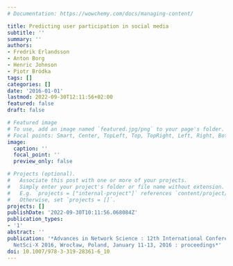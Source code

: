 ```yaml
---
# Documentation: https://wowchemy.com/docs/managing-content/

title: Predicting user participation in social media
subtitle: ''
summary: ''
authors:
- Fredrik Erlandsson
- Anton Borg
- Henric Johnson
- Piotr Bródka
tags: []
categories: []
date: '2016-01-01'
lastmod: 2022-09-30T12:11:56+02:00
featured: false
draft: false

# Featured image
# To use, add an image named `featured.jpg/png` to your page's folder.
# Focal points: Smart, Center, TopLeft, Top, TopRight, Left, Right, BottomLeft, Bottom, BottomRight.
image:
  caption: ''
  focal_point: ''
  preview_only: false

# Projects (optional).
#   Associate this post with one or more of your projects.
#   Simply enter your project's folder or file name without extension.
#   E.g. `projects = ["internal-project"]` references `content/project/deep-learning/index.md`.
#   Otherwise, set `projects = []`.
projects: []
publishDate: '2022-09-30T10:11:56.068084Z'
publication_types:
- '1'
abstract: ''
publication: '*Advances in Network Science : 12th International Conference and School,
  NetSci-X 2016, Wrocław, Poland, January 11-13, 2016 : proceedings*'
doi: 10.1007/978-3-319-28361-6_10
---
```

